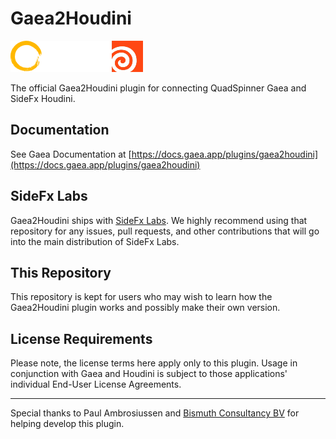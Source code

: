 # Gaea2Houdini

![Gaea2Houdini](gaea2houdini.png)

The official Gaea2Houdini plugin for connecting QuadSpinner Gaea and SideFx Houdini.

## Documentation

See Gaea Documentation at [https://docs.gaea.app/plugins/gaea2houdini](https://docs.gaea.app/plugins/gaea2houdini)

## SideFx Labs

Gaea2Houdini ships with [SideFx Labs](https://github.com/sideeffects/SideFXLabs/). We highly recommend using that repository for any issues, pull requests, and other contributions that will go into the main distribution of SideFx Labs.

## This Repository

This repository is kept for users who may wish to learn how the Gaea2Houdini plugin works and possibly make their own version.

## License Requirements

Please note, the license terms here apply only to this plugin. Usage in conjunction with Gaea and Houdini is subject to those applications' individual End-User License Agreements.

---

Special thanks to Paul Ambrosiussen and [Bismuth Consultancy BV](https://www.bismuthconsultancy.com) for helping develop this plugin.
